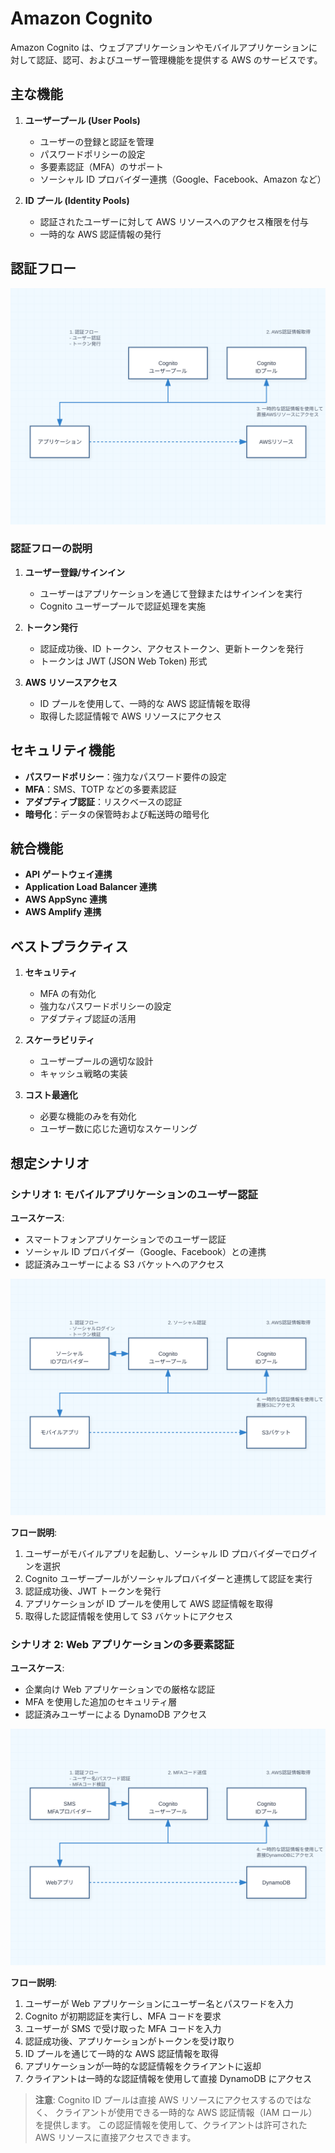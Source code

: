 # Amazon Cognito

Amazon Cognito は、ウェブアプリケーションやモバイルアプリケーションに対して認証、認可、およびユーザー管理機能を提供する AWS のサービスです。

## 主な機能

1. **ユーザープール (User Pools)**

   - ユーザーの登録と認証を管理
   - パスワードポリシーの設定
   - 多要素認証（MFA）のサポート
   - ソーシャル ID プロバイダー連携（Google、Facebook、Amazon など）

2. **ID プール (Identity Pools)**
   - 認証されたユーザーに対して AWS リソースへのアクセス権限を付与
   - 一時的な AWS 認証情報の発行

## 認証フロー

![Amazon Cognito Authentication Flow](../../../image/security-identity&compliance/authentication&authorization/amazon-cognito-auth-flow.svg)

### 認証フローの説明

1. **ユーザー登録/サインイン**

   - ユーザーはアプリケーションを通じて登録またはサインインを実行
   - Cognito ユーザープールで認証処理を実施

2. **トークン発行**

   - 認証成功後、ID トークン、アクセストークン、更新トークンを発行
   - トークンは JWT (JSON Web Token) 形式

3. **AWS リソースアクセス**
   - ID プールを使用して、一時的な AWS 認証情報を取得
   - 取得した認証情報で AWS リソースにアクセス

## セキュリティ機能

- **パスワードポリシー**：強力なパスワード要件の設定
- **MFA**：SMS、TOTP などの多要素認証
- **アダプティブ認証**：リスクベースの認証
- **暗号化**：データの保管時および転送時の暗号化

## 統合機能

- **API ゲートウェイ連携**
- **Application Load Balancer 連携**
- **AWS AppSync 連携**
- **AWS Amplify 連携**

## ベストプラクティス

1. **セキュリティ**

   - MFA の有効化
   - 強力なパスワードポリシーの設定
   - アダプティブ認証の活用

2. **スケーラビリティ**

   - ユーザープールの適切な設計
   - キャッシュ戦略の実装

3. **コスト最適化**
   - 必要な機能のみを有効化
   - ユーザー数に応じた適切なスケーリング

## 想定シナリオ

### シナリオ 1: モバイルアプリケーションのユーザー認証

**ユースケース**:

- スマートフォンアプリケーションでのユーザー認証
- ソーシャル ID プロバイダー（Google、Facebook）との連携
- 認証済みユーザーによる S3 バケットへのアクセス

![Cognito Mobile App Scenario](../../../image/security-identity&compliance/authentication&authorization/cognito-mobile-scenario.svg)

**フロー説明**:

1. ユーザーがモバイルアプリを起動し、ソーシャル ID プロバイダーでログインを選択
2. Cognito ユーザープールがソーシャルプロバイダーと連携して認証を実行
3. 認証成功後、JWT トークンを発行
4. アプリケーションが ID プールを使用して AWS 認証情報を取得
5. 取得した認証情報を使用して S3 バケットにアクセス

### シナリオ 2: Web アプリケーションの多要素認証

**ユースケース**:

- 企業向け Web アプリケーションでの厳格な認証
- MFA を使用した追加のセキュリティ層
- 認証済みユーザーによる DynamoDB アクセス

![Cognito Web App MFA Scenario](../../../image/security-identity&compliance/authentication&authorization/cognito-web-mfa-scenario.svg)

**フロー説明**:

1. ユーザーが Web アプリケーションにユーザー名とパスワードを入力
2. Cognito が初期認証を実行し、MFA コードを要求
3. ユーザーが SMS で受け取った MFA コードを入力
4. 認証成功後、アプリケーションがトークンを受け取り
5. ID プールを通じて一時的な AWS 認証情報を取得
6. アプリケーションが一時的な認証情報をクライアントに返却
7. クライアントは一時的な認証情報を使用して直接 DynamoDB にアクセス

> **注意**: Cognito ID プールは直接 AWS リソースにアクセスするのではなく、
> クライアントが使用できる一時的な AWS 認証情報（IAM ロール）を提供します。
> この認証情報を使用して、クライアントは許可された AWS リソースに直接アクセスできます。
